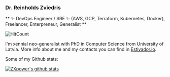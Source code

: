 ### Dr. Reinholds Zviedris

** ✨ DevOps Engineer / SRE ✨ (AWS, GCP, Terraform, Kubernetes, Docker), Freelancer, Enterpreneur, Generalist **

![HitCount](http://hits.dwyl.com/zxpower/zxpower.svg)

I'm xennial neo-generalist with PhD in Computer Science from University of Latvia. More info about me and my contacts you can find in [Estivador.io](https://estivador.io/).

Some of my Github stats:

[![ZXpower's github stats](https://github-readme-stats.vercel.app/api?username=zxpower&show_icons=true&theme=dark)](https://github.com/anuraghazra/github-readme-stats)

<!--
**zxpower/zxpower** is a ✨ _special_ ✨ repository because its `README.md` (this file) appears on your GitHub profile.

Here are some ideas to get you started:

- 🔭 I’m currently working on ...
- 🌱 I’m currently learning ...
- 👯 I’m looking to collaborate on ...
- 🤔 I’m looking for help with ...
- 💬 Ask me about ...
- 📫 How to reach me: ...
- 😄 Pronouns: ...
- ⚡ Fun fact: ...
-->
